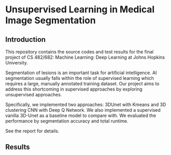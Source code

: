 # Unsupervised Learning in Medical Image Segmentation

## Introduction

This repository contains the source codes and test results for the final project of CS 482/682: Machine Learning: Deep Learning at Johns Hopkins University.

Segmentation of lesions is an important task for artificial intelligence. AI segmentation usually falls within the role of supervised learning which requires a large, manually annotated training dataset. Our project aims to address this shortcoming in supervised approaches by exploring unsupervised approaches.

Specifically, we implemented two approaches: 3DUnet with Kmeans and 3D clustering CNN with Deep Q Network. We also implemented a supervised vanilla 3D-Unet as a baseline model to compare with. We evaluated the performance by segmentation accuracy and total runtime.

See the report for details.

## Results
